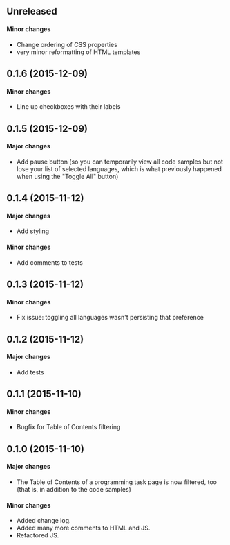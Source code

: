 ## Unreleased

#### Minor changes

* Change ordering of CSS properties
* very minor reformatting of HTML templates

## 0.1.6 (2015-12-09)

#### Minor changes

* Line up checkboxes with their labels

## 0.1.5 (2015-12-09)

#### Major changes

* Add pause button (so you can temporarily view all code samples but not
  lose your list of selected languages, which is what previously
  happened when using the "Toggle All" button)

## 0.1.4 (2015-11-12)

#### Major changes

* Add styling

#### Minor changes

* Add comments to tests

## 0.1.3 (2015-11-12)

#### Minor changes

* Fix issue: toggling all languages wasn't persisting that preference

## 0.1.2 (2015-11-12)

#### Major changes

* Add tests

## 0.1.1 (2015-11-10)

#### Minor changes

* Bugfix for Table of Contents filtering

## 0.1.0 (2015-11-10)

#### Major changes

* The Table of Contents of a programming task page is now filtered, too
  (that is, in addition to the code samples)

#### Minor changes

* Added change log.
* Added many more comments to HTML and JS.
* Refactored JS.

